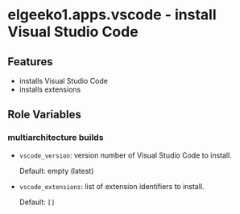 # elgeeko1.apps.vscode - install Visual Studio Code

## Features

- installs Visual Studio Code
- installs extensions

## Role Variables

### multiarchitecture builds

- `vscode_version`: version number of Visual Studio Code to install.

  Default: empty (latest)

- `vscode_extensions`: list of extension identifiers to install.

  Default: `[]`
